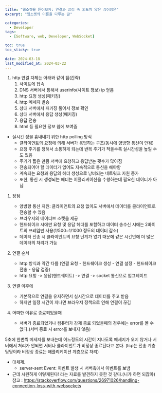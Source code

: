 ```yaml
---
title: "웹소켓을 뜯어보자: 연결과 끊김 속 의도치 않은 끊어짐은"
excerpt: "웹소켓의 이론을 다루는 글"

categories:
  - Developer
tags:
  - [Software, web, Developer, WebSocket]

toc: true
toc_sticky: true
 
date: 2024-03-18
last_modified_at: 2024-03-22
---   
```


1. http 연결 자체는 아래와 같이 됨(간략)
    1. 사이트에 접속
    1. DNS 서버에서 통해서 userinfo(사이트 정보) ip 얻음
    1. http 요청 생성(패키징)
    1. http 메세지 발송
    1. 상대 서버에서 패키징 풀어서 정보 확인
    1. 상대 서버에서 응답 생성(패키징)
    1. 응답 전송
    1. html 등 필요한 정보 웹에 보여줌

- 실시간 성을 흉내내기 위한 http polling 방식
  - 클라이언트의 요청에 의해 서버가 응답하는 구조(동시에 양방향 통신이 안됨)
  - 요청 주기를 정해서 소통하게 되는데 반복 주기가 적을수록 실시간성을 높일 수도 있음
  - 주기가 짧은 만큼 서버에 요청하고 응답받는 횟수가 많아짐
  - 전송되어야 할 데이터가 없어도 지속적으로 통신을 해야함
  - 계속되는 요청과 응답의 헤더 생성으로 낭비되는 네트워크 자원 증가
  - 또한, 통신 시 생성되는 헤더는 어플리케이션을 수행하는데 필요한 데이터가 아님

1. 장점
    - 양방향 통신 지원: 클라이언트의 요청 없이도 서버에서 데이터를 클라이언트로 전송할 수 있음
    - 브라우저의 네이티브 소켓을 제공
    - 핸드쉐이크 시에만 요청 및 응답 헤더를 포함하고 데이터 송수신 시에는 2바이트의 프레임만 사용(1/500~1/1000 정도의 데이터 감소)
    - 데이터 전송 시 클라이언트의 요청 단계가 없기 때문에 같은 시간안에 더 많은 데이터의 처리가 가능

1. 연결 순서
    - http 방식과 약간 다름 (연결 요청 - 핸드쉐이크 생성 - 연결 설정 - 핸드쉐이크 전송 - 응답 검증)
    - http 요청 -> 응답(핸드쉐이트) -> 연결 -> socket 통신으로 업그레이드
1. 연결 이후에
    - 기본적으로 연결을 유지하면서 실시간으로 데이터를 주고 받음
    - 하지만 일정 시간이 지나면 브라우저 정책으로 인해 연결이 끊김 
1. 어떠한 이유로 종료되었을때
    - 서버가 종료되었거나 컴퓨터가 강제 종료 되었을때의 경우에는 error를 볼 수 없다.(서버 종료 시 error를 보내지 않음) 


5초에 한번씩 메세지를 보내는데 어느정도의 시간이 지나도록 메세지가 오지 않거나 서버에서 처리가 안되면 서버나 클라이언트가 비정상 종료된다고 본다.
(tcp는 전송 계층 담당이라 비정상 종료는 애플리케이션 계층으로 처리)

- 대체제.   
  - server-sent Event: 이벤트 발생 시 서버측에서 이벤트를 보냄
- 근데 시원하게 이렇게된다! 라는 자료를 발견하지 못한 것 같다.(니가 하면 되잖아)
참고 : https://stackoverflow.com/questions/26971026/handling-connection-loss-with-websockets